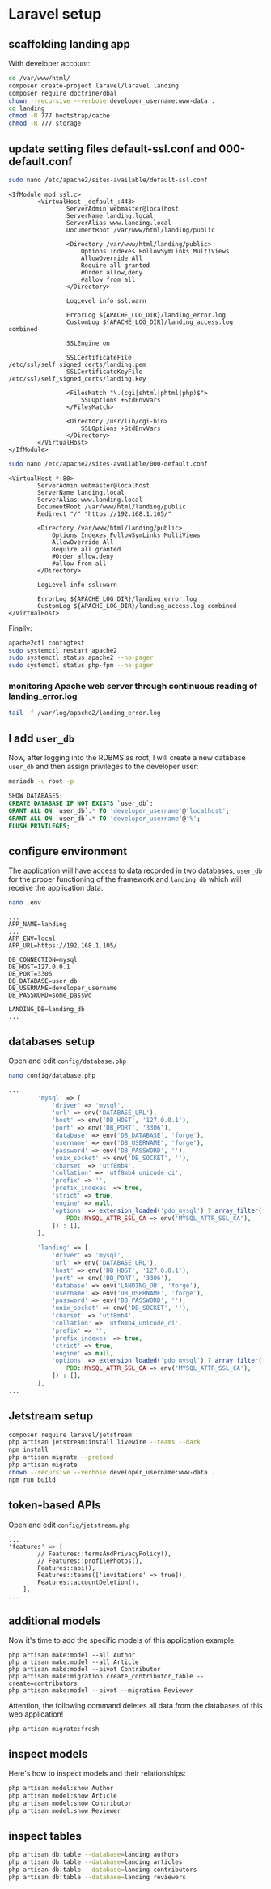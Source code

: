 # Laravel setup

## scaffolding landing app

With developer account:

```bash
cd /var/www/html/
composer create-project laravel/laravel landing
composer require doctrine/dbal
chown --recursive --verbose developer_username:www-data .
cd landing
chmod -R 777 bootstrap/cache
chmod -R 777 storage
```

## update setting files default-ssl.conf and 000-default.conf

```bash
sudo nano /etc/apache2/sites-available/default-ssl.conf
```

```text
<IfModule mod_ssl.c>
        <VirtualHost _default_:443>
                ServerAdmin webmaster@localhost
                ServerName landing.local
                ServerAlias www.landing.local
                DocumentRoot /var/www/html/landing/public

                <Directory /var/www/html/landing/public>
                    Options Indexes FollowSymLinks MultiViews
                    AllowOverride All
                    Require all granted
                    #Order allow,deny
                    #allow from all
                </Directory>

                LogLevel info ssl:warn

                ErrorLog ${APACHE_LOG_DIR}/landing_error.log
                CustomLog ${APACHE_LOG_DIR}/landing_access.log combined

                SSLEngine on

                SSLCertificateFile /etc/ssl/self_signed_certs/landing.pem
                SSLCertificateKeyFile /etc/ssl/self_signed_certs/landing.key

                <FilesMatch "\.(cgi|shtml|phtml|php)$">
                    SSLOptions +StdEnvVars
                </FilesMatch>

                <Directory /usr/lib/cgi-bin>
                    SSLOptions +StdEnvVars
                </Directory>
        </VirtualHost>
</IfModule>
```

```bash
sudo nano /etc/apache2/sites-available/000-default.conf
```

```text
<VirtualHost *:80>
        ServerAdmin webmaster@localhost
        ServerName landing.local
        ServerAlias www.landing.local
        DocumentRoot /var/www/html/landing/public
        Redirect "/" "https://192.168.1.105/"

        <Directory /var/www/html/landing/public>
            Options Indexes FollowSymLinks MultiViews
            AllowOverride All
            Require all granted
            #Order allow,deny
            #allow from all
        </Directory>

        LogLevel info ssl:warn

        ErrorLog ${APACHE_LOG_DIR}/landing_error.log
        CustomLog ${APACHE_LOG_DIR}/landing_access.log combined
</VirtualHost>
```

Finally:

```bash
apache2ctl configtest
sudo systemctl restart apache2
sudo systemctl status apache2 --no-pager
sudo systemctl status php-fpm --no-pager
```

### monitoring Apache web server through continuous reading of landing_error.log

```bash
tail -f /var/log/apache2/landing_error.log
```

## I add `user_db`

Now, after logging into the RDBMS as root, I will create a new database `user_db` and then assign privileges to the developer user:

```bash
mariadb -u root -p
```

```sql
SHOW DATABASES;
CREATE DATABASE IF NOT EXISTS `user_db`;
GRANT ALL ON `user_db`.* TO 'developer_username'@'localhost';
GRANT ALL ON `user_db`.* TO 'developer_username'@'%';
FLUSH PRIVILEGES;
```

## configure environment

The application will have access to data recorded in two databases, `user_db` for the proper functioning of the framework and `landing_db` which will receive the application data.

```bash
nano .env
```

```text
...
APP_NAME=landing
...
APP_ENV=local
APP_URL=https://192.168.1.105/

DB_CONNECTION=mysql
DB_HOST=127.0.0.1
DB_PORT=3306
DB_DATABASE=user_db
DB_USERNAME=developer_username
DB_PASSWORD=some_passwd

LANDING_DB=landing_db
...
```

## databases setup

Open and edit `config/database.php`

```bash
nano config/database.php
```

```php
...
        'mysql' => [
            'driver' => 'mysql',
            'url' => env('DATABASE_URL'),
            'host' => env('DB_HOST', '127.0.0.1'),
            'port' => env('DB_PORT', '3306'),
            'database' => env('DB_DATABASE', 'forge'),
            'username' => env('DB_USERNAME', 'forge'),
            'password' => env('DB_PASSWORD', ''),
            'unix_socket' => env('DB_SOCKET', ''),
            'charset' => 'utf8mb4',
            'collation' => 'utf8mb4_unicode_ci',
            'prefix' => '',
            'prefix_indexes' => true,
            'strict' => true,
            'engine' => null,
            'options' => extension_loaded('pdo_mysql') ? array_filter([
                PDO::MYSQL_ATTR_SSL_CA => env('MYSQL_ATTR_SSL_CA'),
            ]) : [],
        ],

        'landing' => [
            'driver' => 'mysql',
            'url' => env('DATABASE_URL'),
            'host' => env('DB_HOST', '127.0.0.1'),
            'port' => env('DB_PORT', '3306'),
            'database' => env('LANDING_DB', 'forge'),
            'username' => env('DB_USERNAME', 'forge'),
            'password' => env('DB_PASSWORD', ''),
            'unix_socket' => env('DB_SOCKET', ''),
            'charset' => 'utf8mb4',
            'collation' => 'utf8mb4_unicode_ci',
            'prefix' => '',
            'prefix_indexes' => true,
            'strict' => true,
            'engine' => null,
            'options' => extension_loaded('pdo_mysql') ? array_filter([
                PDO::MYSQL_ATTR_SSL_CA => env('MYSQL_ATTR_SSL_CA'),
            ]) : [],
        ],
...
```

## Jetstream setup

```bash
composer require laravel/jetstream
php artisan jetstream:install livewire --teams --dark
npm install
php artisan migrate --pretend
php artisan migrate
chown --recursive --verbose developer_username:www-data .
npm run build
```

## token-based APIs

Open and edit `config/jetstream.php`

```text
...
'features' => [
        // Features::termsAndPrivacyPolicy(),
        // Features::profilePhotos(),
        Features::api(),
        Features::teams(['invitations' => true]),
        Features::accountDeletion(),
    ],
...
```

## additional models

Now it's time to add the specific models of this application example:

```shell
php artisan make:model --all Author
php artisan make:model --all Article
php artisan make:model --pivot Contributor
php artisan make:migration create_contributor_table --create=contributors
php artisan make:model --pivot --migration Reviewer
```

Attention, the following command deletes all data from the databases of this web application!

```shell
php artisan migrate:fresh
```

## inspect models

Here's how to inspect models and their relationships:

```bash
php artisan model:show Author
php artisan model:show Article
php artisan model:show Contributor
php artisan model:show Reviewer
```

## inspect tables

```bash
php artisan db:table --database=landing authors
php artisan db:table --database=landing articles
php artisan db:table --database=landing contributors
php artisan db:table --database=landing reviewers
```
